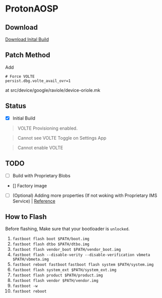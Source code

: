 # ProtonAOSP

## Download
[Download Inital Build](https://github.com/Me0wLab/oriole-volte-kor-test/releases/tag/ProtonAOSP_aosp-user_v1)

## Patch Method
Add
```
# Force VOLTE
persist.dbg.volte_avail_ovr=1
```
at src/device/google/raviole/device-oriole.mk

## Status
- [x] Initial Build
> VOLTE Provisioning enabled.

> Cannot see VOLTE Toggle on Settings App

> Cannot enable VOLTE

## TODO
- [ ] Build with Proprietary Blobs
- [] Factory image
- [ ] (Optional) Adding more properties (If not woking with Proprietary IMS Service) | [Reference](https://github.com/edgd1er/voenabler/blob/master/system.prop)

## How to Flash
Before flashing, Make sure that your bootloader is `unlocked`.
1. `fastboot flash boot $PATH/boot.img`
2. `fastboot flash dtbo $PATH/dtbo.img`
3. `fastboot flash vendor_boot $PATH/vendor_boot.img`
4. `fastboot flash --disable-verity --disable-verification vbmeta $PATH/vbmeta.img`
5. `fastboot reboot fastboot`
`fastboot flash system $PATH/system.img`
6. `fastboot flash system_ext $PATH/system_ext.img`
7. `fastboot flash product $PATH/product.img`
8. `fastboot flash vendor $PATH/vendor.img`
9. `fastboot -w`
10. `fastboot reboot`
